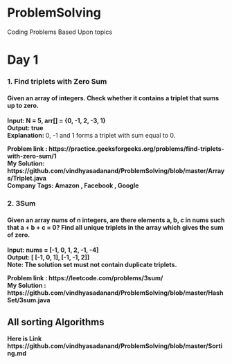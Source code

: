 # ProblemSolving
Coding Problems Based Upon topics

<h1>Day 1 </h1>
<h3>1. Find triplets with Zero Sum</h3>
<h4>Given an array of integers. Check whether it contains a triplet that sums up to zero. </h4>
<p>
  <b> Input: 
    N = 5, arr[] = {0, -1, 2, -3, 1} </b><br/>
  <b> Output: true </b> <br/>
  <b> Explanation: </b> 0, -1 and 1 forms a triplet with sum equal to 0.
 </p>
 <b>Problem link : <b> https://practice.geeksforgeeks.org/problems/find-triplets-with-zero-sum/1<br>
  <b>My Solution: </b> https://github.com/vindhyasadanand/ProblemSolving/blob/master/Arrays/Triplet.java  <br/>
  <b>Company Tags: </b> <b> Amazon</b> ,  <b> Facebook</b> , <b>Google </b><br/>

<h3>2. 3Sum </h3>
<h4>Given an array nums of n integers, are there elements a, b, c in nums such that a + b + c = 0?  Find all unique triplets in the array which gives the sum of zero. </h4>
<p>
  <b> Input: 
   nums = [-1, 0, 1, 2, -1, -4]</b><br/>
  <b> Output: [ [-1, 0, 1],  [-1, -1, 2]] </b> <br/>
  <b> Note: </b>  The solution set must not contain duplicate triplets.
 </p>
 <b>Problem link : <b> https://leetcode.com/problems/3sum/ <br>
  <b>My Solution : </b> https://github.com/vindhyasadanand/ProblemSolving/blob/master/HashSet/3sum.java<br/>
  <h2> All sorting Algorithms </h2>
  Here is Link https://github.com/vindhyasadanand/ProblemSolving/blob/master/Sorting.md
  
